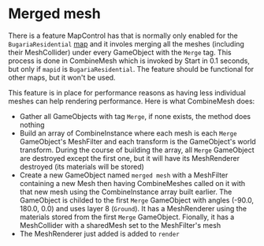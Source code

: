 # Merged mesh
There is a feature MapControl has that is normally only enabled for the `BugariaResidential` [map](../Enums%20and%20IDs/Maps.md) and it involes merging all the meshes (including their MeshCollider) under every GameObject with the `Merge` tag. This process is done in CombineMesh which is invoked by Start in 0.1 seconds, but only if `mapid` is `BugariaResidential`. The feature should be functional for other maps, but it won't be used.

This feature is in place for performance reasons as having less individual meshes can help rendering performance. Here is what CombineMesh does:

- Gather all GameObjects with tag `Merge`, if none exists, the method does nothing
- Build an array of CombineInstance where each mesh is each `Merge` GameObject's MeshFilter and each transform is the GameObject's world transform. During the course of building the array, all `Merge` GameObject are destroyed except the first one, but it will have its MeshRenderer destroyed (its materials will be stored)
- Create a new GameObject named `merged mesh` with a MeshFilter containing a new Mesh then having CombineMeshes called on it with that new mesh using the CombineInstance array built earlier. The GameObject is childed to the first `Merge` GameObject with angles (-90.0, 180.0, 0.0) and uses layer 8 (`Ground`). It has a MeshRenderer using the materials stored from the first `Merge` GameObject. Fionally, it has a MeshCollider with a sharedMesh set to the MeshFilter's mesh
- The MeshRenderer just added is added to `render`
